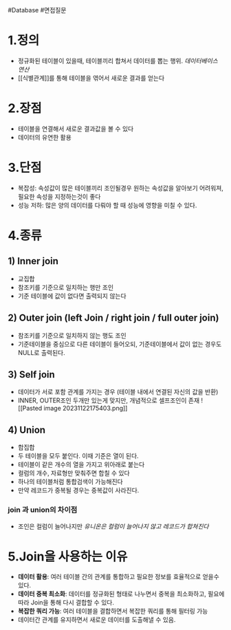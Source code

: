 #Database #면접질문 
# 1.정의
- 정규화된 테이블이 있을때, 테이블끼리 합쳐서 데이터를 뽑는 행위. *데이터베이스 연산*
- [[식별관계]]를 통해 테이블을 엮어서 새로운 결과를 얻는다

# 2.장점
- 테이블을 연결해서 새로운 결과값을 볼 수 있다
- 데이터의 유연한 활용

# 3.단점
- 복잡성: 속성값이 많은 테이블끼리 조인될경우 원하는 속성값을 알아보기 어려워져, 필요한 속성을 지정하는것이 좋다
- 성능 저하: 많은 양의 데이터를 다뤄야 할 때 성능에 영향을 미칠 수 있다.

# 4.종류

## 1) Inner join
- 교집합
- 참조키를 기준으로 일치하는 행만 조인
- 기준 테이블에 값이 없다면 출력되지 않는다

## 2) Outer join (left Join / right join / full outer join)
- 참조키를 기준으로 일치하지 않는 행도 조인
- 기준테이블을 중심으로 다른 테이블이 들어오되, 기준테이블에서 값이 없는 경우도 NULL로 출력된다.

## 3) Self join
- 데이터가 서로 포함 관계를 가지는 경우 (테이블 내에서 연결된 자신의 값을 반환)
- INNER, OUTER조인 두개만 있는게 맞지만, 개념적으로 셀프조인이 존재
![[Pasted image 20231122175403.png]]

## 4) Union
- 합집합
- 두 테이블을 모두 붙인다. 이때 기준은 열이 된다.
- 테이블이 같은 개수의 열을 가지고 위아래로 붙는다
- 컬럼의 개수, 자료형만 맞춰주면 합칠 수 있다
- 하나의 테이블처럼 통합검색이 가능해진다
- 만약 레코드가 중복될 경우는 중복값이 사라진다.
 
### join 과 union의 차이점
- 조인은 컬럼이 늘어나지만 *유니온은 컬럼이 늘어나지 않고 레코드가 합쳐진다*

# 5.Join을 사용하는 이유
- **데이터 활용**: 여러 테이블 간의 관계를 통합하고 필요한 정보를 효율적으로 얻을수 있다.
- **데이터 중복 최소화**: 데이터를 정규화된 형태로 나누면서 중복을 최소화하고, 필요에 따라 Join을 통해 다시 결합할 수 있다.
- **복잡한 쿼리 가능**: 여러 테이블을 결합하면서 복잡한 쿼리를 통해 필터링 가능
- 데이터간 관계를 유지하면서 새로운 데이터를 도출해낼 수 있음.